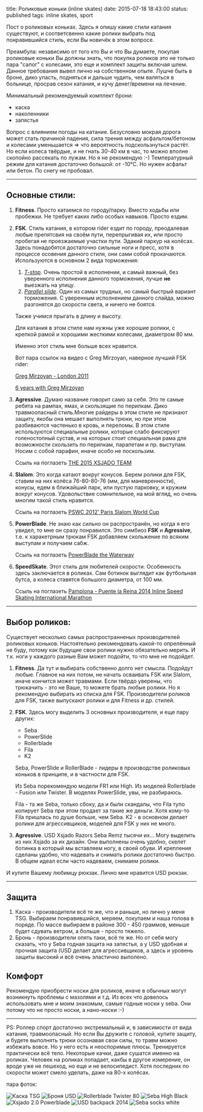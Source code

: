 title: Роликовые коньки (inline skates)
date: 2015-07-18 18:43:00
status: published
tags: inline skates, sport

Пост о роликовых коньках. Здесь я опишу какие стили катания существуют, и соответсвенно какие ролики выбрать под понравившийся стиль, если Вы новичёк в этом вопросе.

Преамбула: независимо от того кто Вы и что Вы думаете, покупая роликовые коньки Вы должны знать, что покупка роликов это не только пара "сапог" с колесами, это еще и комплект защиты включая шлем. Данное требования вывел лично на собственном опыте. Лушче быть в броне, дико упасть, подняться и дальше чудить, чем валяться в больнице, просрав сезон катания, и кучу денег/времени на лечение.

Минимальный рекомендуемый комплект брони:

* каска
* наколенники
* запястья

Вопрос с влиянием погоды на катание. Безусловно мокрая дорога может стать причиной падения, сила трения между асфальтом/бетоном и колесами уменьшается => что вероятность подскользнуться растёт. Но если колеса твёрдые, и не гнать 30-40 км в час, то можно вполне скопойно рассекать по лужам. Но я не рекомендую :-) Температурный режим для катания достаточно большой: от -10°C. Но нужен асфальт или бетон. По снегу не пробовал.


***

## Основные стили:

1. **Fitness**. Просто катаемся по городу/парку. Вместо ходьбы или пробежки. Не требует каких либо особых навыков. Просто ездим.
2. **FSK**. Стиль катания, в котором rider ездит по городу, преодалевая любые препятсвия на своём пути, перепрыгивая их, или просто пробегая не проезжаемые участки пути. Эдакий паркур на колёсах. Здесь понадобятся достаточно сильные ноги и пресс, хотя в процессе осовения данного стиля, они сами собой прокачаются. Используются в основном 2 вида торможения:
    1. [*T-stop*](https://www.youtube.com/watch?v=hxl5rb-4zno). Очень простой в исполнении, и самый важный, без уверенного исполнения данного торможения, лучше **не** выезжать на улицу.
    2. [*Parallel slide*](https://www.youtube.com/watch?v=xTiW14M4obc). Один из самых трудных, но самый быстрый вариант торможения. С уверенным исполнением данного слайда, можно разгонятся до скорости света, и ничего не боятся.

    Также учимся прыгать в длину и высоту.

    Для катания в этом стиле нам нужны уже хорошие ролики, с крепкой рамой и хорошими жесткими колесами, диаметром 80 мм.

    Именно этот стиль мне больше всех нравится.

    Вот пара ссылок на видео с Greg Mirzoyan, наверное лучший FSK rider:

    [Greg Mirzoyan - London 2011](https://www.youtube.com/watch?v=xnxZ1pSBCTI)

    [6 years with Greg Mirzoyan](https://www.youtube.com/watch?v=YifU8QmNcGQ)

3. **Agressive**. Думаю название говорит само за себя. Это те самые ребята на рампах, ямах, и скользящие по перилкам. Дико травмоопасный стиль.Многие райдеры в этом стиле не признают защиту, якобы она мешает выполнять трюки, но при этом разбиваются частенько в кровь, и переломы. В этом стиле используются специальные ролики, которые слабо фиксируют голеностопный сустав, и на которых стоит специальная рама для возможности скользить по перилкам, парапетам и пр. выступам. Носим с собой парафин, иначе особо не поскользим.

    Ссыль на поглазеть [THE 2015 XSJADO TEAM](https://www.youtube.com/watch?v=SsKNNhYXw3w)

4. **Slalom**. Это когда катают вокруг конусов. Берем ролики для FSK, ставим на них колёса 76-80-80-76 (мм, для маневренности), конусы, едем в ближайший парк, или пустую парковку, и кружим вокруг конусов. Удовольствие сомнительное, на мой вгляд, но очень многим такой стиль нравится.

    Ссыль на поглазеть [PSWC 2012' Paris Slalom World Cup](https://www.youtube.com/watch?v=oYjD-pgwDUw)

5. **PowerBlade**. Не знаю как сильно он распространён, но когда я его увидел, то мне он сразу понравился. Это симбиоз **FSK** и **Agressive**, т.е. к харакетрным трюкам FSK добавляем скольжение по всяким выступам и получаем сабж.

    Ссыль на поглазеть [PowerBlade the Waterway](https://www.youtube.com/watch?v=E8iqCwVOYP0)

6. **SpeedSkate**. Этот стиль для любителей скорости. Особенность здесь заключается в роликах. Сам ботинок выглядит как футбольная бутса, а колеса ставятся большого диаметра, от 100 мм.

    Ссыль на поглазеть [Pamplona - Puente la Reina 2014 Inline Speed Skating International Marathon](https://www.youtube.com/watch?v=2OKVSsnMpHo)

***

## Выбор роликов:

Существует несколько самых распространненых производителей роликовых коньков. Настоятельно рекомендовать какой-то опрелённый не буду, потому как будущие свои ролики нужно обязательно мерить. И т.к. ноги у каждого разные Вам может подойти, то что мне не подойдет.

1. **Fitness**. Да тут и выбирать собственно долго нет смысла. Подойдут любые. Главное на них потом, не начать осваивать FSK или Slalom, иначе кончится может травмами. Если твёрдо уверены, что трюкачить - это не Ваше, то можете брать любые ролики. Но я рекомендую выбирать из списка для FSK. Производители роликов для FSK, также выпускают ролики и для Fitness и др. стилей.
2. **FSK**. Здесь могу выделить 3 основных производителя, и еще пару других:
    * Seba
    * PowerSlide
    * Rollerblade
    * Fila
    * K2

    Seba, PowerSlide и RollerBlade - лидеры в производстве роликовых коньков в принципе, и в частности для FSK.

    Из Seba порекомендую модели FR1 или High. Из моделей Rollerblade - Fusion или Twister. В моделях PowerSlide, увы, не разбираюсь.

    Fila - та же Seba, только сбоку, да и были скандалы, что Fila тупо копирует Seba при этом продает за такие же деньги. Хотя кому-то Fila пришлась по душе больше, чем Seba. K2 - в основном делает ролики для агрессивщиков, моделей для FSK у них не много.

3. **Agressive**. USD Xsjado Razors Seba Remz тысячи их... Могу выделить из них Xsjado за их дизайн. Они выполнены очень удобно, скелет ботинка в который мы вставляем ногу, в своей обуви. И крепления сделаны удобно, что надевать и снимать ролики достаточно быстро. В общем идеал если часто надеваем, снимаем ролики.

И купите Вашему любимцу рюкзак. Лично мне нравится USD рюкзак.

***

## Защита

1. Каска - производители всё те же, что и раньше, но лично у меня TSG. Выбираем понравившийся, меряем, покупаем и наша голова в поряде. По массе выбираем в районе 300 - 450 граммов, меньше будет сдувать ветром, а больше - просто тяжело.
2. Бронь - производители опять таки, всё те же. Но от себя могу сказать, что у Seba годная защита на запястья, а у USD удобная и прочная защита (USD делает для агрессивщиков, а здесь и уровень защиты высокий и всё очень эластично выполено.


## Комфорт

Рекомендую приобрести носки для роликов, иначе в обычных могут возникнуть проблемы с мазолями и т.д. Из всех что довелось использовать мне и моим знакомым, самые годные носки у seba. Они потому что не просто носки, а нано-носки :-)

***

PS: Роллер спорт достаточно экстремальный и, в зависимости от вида катания, травмоопасный. Но если Вы дружите с головой, купите защиту, и будете выполнять трюки осознавая свои силы, то травм можно избежать вовсе. Но у него есть и неоспоримые плюсы. Тренируется практически всё тело. Некоторые качки, даже сушатся именно на роликах. Человек на роликах попадает, какбы в другое измерение, он вроде уже не пешеход, но еще и не велосипедист. Хотя последних по скорости может смело уделать, даже на 80-х колёсах.

пара фоток:

![Каска TSG]({filename}/images/tsg.jpg "Каска TSG")
![Броня USD]({filename}/images/usd.jpg "Броня USD")
![Rollerblade Twister 80]({filename}/images/twister.jpg "Rollerblade Twister 80")
![Seba High Black]({filename}/images/seba_high.jpg "Seba High Black")
![Xsjado 2.0 Powerblade]({filename}/images/xsjado.jpg "Xsjado 2.0 Powerblade")
![USD backpack 2014]({filename}/images/usd_back.jpg "USD backpack 2014")
![Seba socks white]({filename}/images/seba_socks.jpg "Seba socks white")
